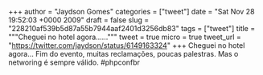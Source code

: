 
+++
author = "Jaydson Gomes"
categories = ["tweet"]
date = "Sat Nov 28 19:52:03 +0000 2009"
draft = false
slug = "228210af539b5d87a55b7944aaf2401d3256db83"
tags = ["tweet"]
title = """Cheguei no hotel agora......"""
tweet = true
micro = true
tweet_url = "https://twitter.com/jaydson/status/6149163324"
+++
Cheguei no hotel agora... Fim do evento, muitas reclamações, poucas palestras. Mas o networing é sempre válido. #phpconfbr
